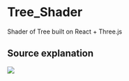 # Tree_Shader
Shader of Tree built on React + Three.js

## Source explanation
![](https://github.com/VitaliyStels/tree_shader/blob/main/tree_hierarchy.png)
